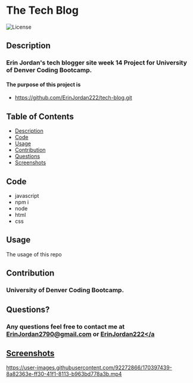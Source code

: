# The Tech Blog

 ![License](https://img.shields.io/badge/License-MIT-blue.svg)
 
## Description
### Erin Jordan's tech blogger site week 14 Project for University of Denver Coding Bootcamp. 
#### The purpose of this project is 

* https://github.com/ErinJordan222/tech-blog.git

## Table of Contents
* [Description](#description)
* [Code](#code)
* [Usage](#usage)
* [Contribution](#contribution)
* [Questions](#questions)
* [Screenshots](#screenshots)

## Code
* javascript
* npm i
* node
* html
* css

## Usage
The usage of this repo 

## Contribution
### University of Denver Coding Bootcamp.

## Questions?
### Any questions feel free to contact me at <a href="https://erinjordan2790@gmail.com">ErinJordan2790@gmail.com</a> or <a href="https://github.com/ErinJordan222">ErinJordan222</a

## Screenshots

https://user-images.githubusercontent.com/92272866/170397439-8a82363e-ff30-41f1-8113-b963bd778a3b.mp4

